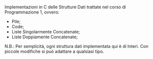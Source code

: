 Implementazioni in C delle Strutture Dati trattate nel corso di Programmazione 1, ovvero:
- Pile;
- Code;
- Liste Singolarmente Concatenate;
- Liste Doppiamente Concatenate;

N.B.: Per semplicità, ogni struttura dati implementata qui è di Interi. Con piccole modifiche si può
adattare a qualsiasi tipo.
